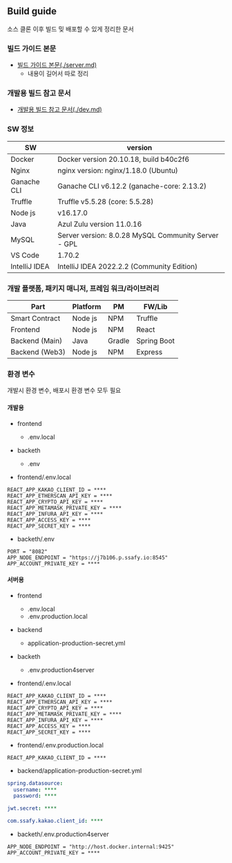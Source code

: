 ## Build guide

소스 클론 이후 빌드 밎 배포할 수 있게 정리한 문서

### 빌드 가이드 본문

- [빌드 가이드 본문(./server.md)](./server.md)
	- 내용이 길어서 따로 정리

### 개발용 빌드 참고 문서

- [개발용 빌드 참고 문서(./dev.md)](./dev.md)

### SW 정보

| SW            | version |
| ------------- | --- |
| Docker        | Docker version 20.10.18, build b40c2f6 |
| Nginx         | nginx version: nginx/1.18.0 (Ubuntu) |
| Ganache CLI   | Ganache CLI v6.12.2 (ganache-core: 2.13.2) |
| Truffle       | Truffle v5.5.28 (core: 5.5.28) |
| Node js       | v16.17.0 |
| Java          | Azul Zulu version 11.0.16 |
| MySQL         | Server version: 8.0.28 MySQL Community Server - GPL |
| VS Code       | 1.70.2 |
| IntelliJ IDEA | IntelliJ IDEA 2022.2.2 (Community Edition) |

### 개발 플랫폼, 패키지 매니저, 프레임 워크/라이브러리

| Part           | Platform | PM     | FW/Lib      |
| -------------- | -------- | ------ | ----------- |
| Smart Contract | Node js  | NPM    | Truffle     |
| Frontend       | Node js  | NPM    | React       |
| Backend (Main) | Java     | Gradle | Spring Boot |
| Backend (Web3) | Node js  | NPM    | Express     |

### 환경 변수

개발시 환경 변수, 배포시 환경 변수 모두 필요

#### 개발용

- frontend
	- .env.local
- backeth
	- .env

- frontend/.env.local

```
REACT_APP_KAKAO_CLIENT_ID = ****
REACT_APP_ETHERSCAN_API_KEY = ****
REACT_APP_CRYPTO_API_KEY = ****
REACT_APP_METAMASK_PRIVATE_KEY = ****
REACT_APP_INFURA_API_KEY = ****
REACT_APP_ACCESS_KEY = ****
REACT_APP_SECRET_KEY = ****
```

- backeth/.env
```
PORT = "8082"
APP_NODE_ENDPOINT = "https://j7b106.p.ssafy.io:8545"
APP_ACCOUNT_PRIVATE_KEY = ****
```

#### 서버용

- frontend
	- .env.local
	- .env.production.local
- backend
	- application-production-secret.yml
- backeth
	- .env.production4server

- frontend/.env.local

```
REACT_APP_KAKAO_CLIENT_ID = ****
REACT_APP_ETHERSCAN_API_KEY = ****
REACT_APP_CRYPTO_API_KEY = ****
REACT_APP_METAMASK_PRIVATE_KEY = ****
REACT_APP_INFURA_API_KEY = ****
REACT_APP_ACCESS_KEY = ****
REACT_APP_SECRET_KEY = ****
```

- frontend/.env.production.local

```
REACT_APP_KAKAO_CLIENT_ID = ****
```

- backend/application-production-secret.yml

```yml
spring.datasource:
  username: ****
  password: ****

jwt.secret: ****

com.ssafy.kakao.client_id: ****
```

- backeth/.env.production4server

```
APP_NODE_ENDPOINT = "http://host.docker.internal:9425"
APP_ACCOUNT_PRIVATE_KEY = ****
```
